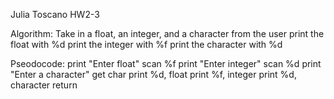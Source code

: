 Julia Toscano HW2-3

Algorithm:
Take in a float, an integer, and a character from the user
print the float with %d
print the integer with %f
print the character with %d

Pseodocode:
print "Enter float"
scan %f
print "Enter integer"
scan %d
print "Enter a character"
get char
print %d, float
print %f, integer
print %d, character
return
